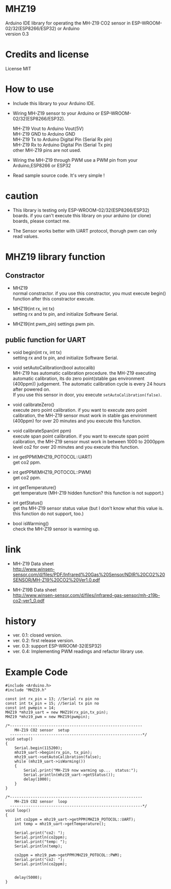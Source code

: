 # MHZ19 
Arduino IDE library for operating the MH-Z19 CO2 sensor in ESP-WROOM-02/32(ESP8266/ESP32) or Arduino  
version 0.3

# Credits and license  
License MIT

# How to use

* Include this library to your Arduino IDE.
* Wiring MH-Z19 sensor to your Arduino or ESP-WROOM-02/32(ESP8266/ESP32).

    MH-Z19 Vout to Arduino Vout(5V)  
    MH-Z19 GND  to Arduino GND  
    MH-Z19 Tx   to Arduino Digital Pin (Serial Rx pin)  
    MH-Z19 Rx   to Arduino Digital Pin (Serial Tx pin)  
    other MH-Z19 pins are not used.  
    
* Wiring the MH-Z19 through PWM use a PWM pin from your Arduino,ESP8266 or ESP32
* Read sample source code. It's very simple !

# caution

* This library is testing only ESP-WROOM-02/32(ESP8266/ESP32) boards. if you can't execute this library on your arduino (or clone) boards, please contact me.

* The Sensor works better with UART protocol, thorugh pwm can only read values.

# MHZ19 library function

## Constractor

* MHZ19  
  normal constractor. if you use this constractor, you must execute begin() function after this constractor execute.

* MHZ19(int rx, int tx)  
  setting rx and tx pin, and initialize Software Serial.
  
* MHZ19(int pwm_pin)
  settings pwm pin.

## public function for UART

* void begin(int rx, int tx)  
  setting rx and tx pin, and initialize Software Serial.
  
* void setAutoCalibration(bool autocalib)  
  MH-Z19 has automatic calibration procedure. the MH-Z19 executing automatic calibration, its do zero point(stable gas environment (400ppm)) judgement.
  The automatic calibration cycle is every 24 hours after powered on.  
  If you use this sensor in door, you execute `setAutoCalibration(false)`.

* void calibrateZero()  
  execute zero point calibration. 
  if you want to execute zero point calibration, the MH-Z19 sensor must work in stable gas environment (400ppm) for over 20 minutes and you execute this function.

* void calibrateSpan(int ppm)  
  execute span point calibration.
  if you want to execute span point calibration, the MH-Z19 sensor must work in between 1000 to 2000ppm level co2 for over 20 minutes and you execute this function.
  
* int getPPM(MHZ19_POTOCOL::UART)  
  get co2 ppm.
  
* int getPPM(MHZ19_POTOCOL::PWM)  
  get co2 ppm.
  
* int getTemperature()  
  get temperature (MH-Z19 hidden function?  this function is not support.)

* int getStatus()  
  get ths MH-Z19 sensor status value (but I don't know what this value is. this function do not support, too.)

* bool isWarming()  
  check the MH-Z19 sensor is warming up.

# link
* MH-Z19 Data sheet  
  http://www.winsen-sensor.com/d/files/PDF/Infrared%20Gas%20Sensor/NDIR%20CO2%20SENSOR/MH-Z19%20CO2%20Ver1.0.pdf

* MH-Z19B Data sheet  
  http://www.winsen-sensor.com/d/files/infrared-gas-sensor/mh-z19b-co2-ver1_0.pdf

# history
* ver. 0.1: closed version.
* ver. 0.2: first release version.
* ver. 0.3: support ESP-WROOM-32(ESP32)
* ver. 0.4: Implementing PWM readings and refactor library use.

# Example Code

```
#include <Arduino.h>
#include "MHZ19.h"

const int rx_pin = 13; //Serial rx pin no
const int tx_pin = 15; //Serial tx pin no
const int pwmpin = 14;
MHZ19 *mhz19_uart = new MHZ19(rx_pin,tx_pin);
MHZ19 *mhz19_pwm = new MHZ19(pwmpin);

/*----------------------------------------------------------
    MH-Z19 CO2 sensor  setup
  ----------------------------------------------------------*/
void setup()
{
    Serial.begin(115200);
    mhz19_uart->begin(rx_pin, tx_pin);
    mhz19_uart->setAutoCalibration(false);
    while (mhz19_uart->isWarming())
    {
        Serial.print("MH-Z19 now warming up...  status:");
        Serial.println(mhz19_uart->getStatus());
        delay(1000);
    }
}

/*----------------------------------------------------------
    MH-Z19 CO2 sensor  loop
  ----------------------------------------------------------*/
void loop()
{
    int co2ppm = mhz19_uart->getPPM(MHZ19_POTOCOL::UART);
    int temp = mhz19_uart->getTemperature();

    Serial.print("co2: ");
    Serial.println(co2ppm);
    Serial.print("temp: ");
    Serial.println(temp);

    co2ppm = mhz19_pwm->getPPM(MHZ19_POTOCOL::PWM);
    Serial.print("co2: ");
    Serial.println(co2ppm);
    

    delay(5000);
}
```
